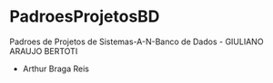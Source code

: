 # PadroesProjetosBD
Padroes de Projetos de Sistemas-A-N-Banco de Dados - GIULIANO ARAUJO BERTOTI

  - Arthur Braga Reis
